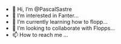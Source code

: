 - 👋 Hi, I’m @PascalSastre
- 👀 I’m interested in Fanter...
- 🌱 I’m currently learning how to flopp...
- 💞️ I’m looking to collaborate with Flopps...
- 📫 How to reach me ...

<!---
PascalSastre/PascalSastre is a ✨ special ✨ repository because its `README.md` (this file) appears on your GitHub profile.
You can click the Preview link to take a look at your changes.
--->
